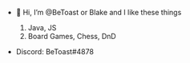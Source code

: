 - 👋 Hi, I’m @BeToast or Blake and I like these things
  1. Java, JS
  2. Board Games, Chess, DnD
  
- Discord: BeToast#4878
